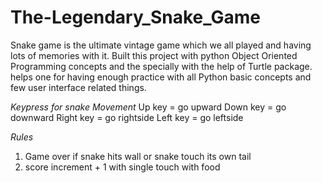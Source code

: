 # The-Legendary_Snake_Game
Snake game is the ultimate vintage game which we all played and having lots of memories with it. Built this project with python Object Oriented Programming concepts and the specially with the help of Turtle package. helps one for having enough practice with all Python basic concepts and few user interface related things.

*Keypress for snake Movement*
Up key = go upward
Down key = go downward
Right key =  go rightside
Left key = go leftside

*Rules*
1. Game over if snake hits wall or snake touch its own tail
2. score increment + 1 with single touch with food 
